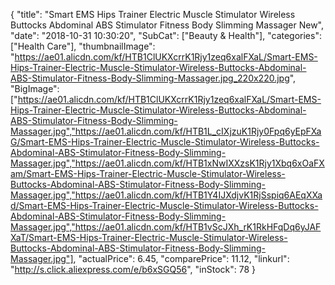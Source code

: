{
	"title": "Smart EMS Hips Trainer Electric Muscle Stimulator Wireless Buttocks Abdominal ABS Stimulator Fitness Body Slimming Massager New",
	"date": "2018-10-31 10:30:20",
	"SubCat": ["Beauty & Health"],
	"categories": ["Health Care"],
	"thumbnailImage": "https://ae01.alicdn.com/kf/HTB1ClUKXcrrK1Rjy1zeq6xalFXaL/Smart-EMS-Hips-Trainer-Electric-Muscle-Stimulator-Wireless-Buttocks-Abdominal-ABS-Stimulator-Fitness-Body-Slimming-Massager.jpg_220x220.jpg",
	"BigImage": ["https://ae01.alicdn.com/kf/HTB1ClUKXcrrK1Rjy1zeq6xalFXaL/Smart-EMS-Hips-Trainer-Electric-Muscle-Stimulator-Wireless-Buttocks-Abdominal-ABS-Stimulator-Fitness-Body-Slimming-Massager.jpg","https://ae01.alicdn.com/kf/HTB1L_cIXjzuK1Rjy0Fpq6yEpFXaG/Smart-EMS-Hips-Trainer-Electric-Muscle-Stimulator-Wireless-Buttocks-Abdominal-ABS-Stimulator-Fitness-Body-Slimming-Massager.jpg","https://ae01.alicdn.com/kf/HTB1xNwIXXzsK1Rjy1Xbq6xOaFXam/Smart-EMS-Hips-Trainer-Electric-Muscle-Stimulator-Wireless-Buttocks-Abdominal-ABS-Stimulator-Fitness-Body-Slimming-Massager.jpg","https://ae01.alicdn.com/kf/HTB1Y4IJXdjvK1RjSspiq6AEqXXad/Smart-EMS-Hips-Trainer-Electric-Muscle-Stimulator-Wireless-Buttocks-Abdominal-ABS-Stimulator-Fitness-Body-Slimming-Massager.jpg","https://ae01.alicdn.com/kf/HTB1vScJXh_rK1RkHFqDq6yJAFXaT/Smart-EMS-Hips-Trainer-Electric-Muscle-Stimulator-Wireless-Buttocks-Abdominal-ABS-Stimulator-Fitness-Body-Slimming-Massager.jpg"],
	"actualPrice": 6.45,
	"comparePrice": 11.12,
	"linkurl": "http://s.click.aliexpress.com/e/b6xSGQ56",
	"inStock": 78
}

